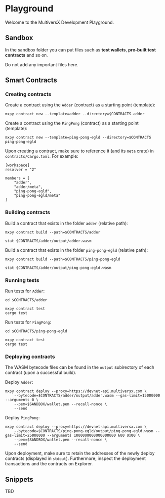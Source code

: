 # Playground

Welcome to the MultiversX Development Playground.

## Sandbox

In the sandbox folder you can put files such as **test wallets**, **pre-built test contracts** and so on. 

Do not add any important files here.

## Smart Contracts

### Creating contracts

Create a contract using the `Adder` (contract) as a starting point (template):

```
mxpy contract new --template=adder --directory=$CONTRACTS adder
```

Create a contract using the `PingPong` (contract) as a starting point (template):

```
mxpy contract new --template=ping-pong-egld --directory=$CONTRACTS ping-pong-egld
```

Upon creating a contract, make sure to reference it (and its `meta` crate) in `contracts/Cargo.toml`. For example:

```
[workspace]
resolver = "2"

members = [
    "adder",
    "adder/meta",
    "ping-pong-egld",
    "ping-pong-egld/meta"
]

```

### Building contracts

Build a contract that exists in the folder `adder` (relative path):

```
mxpy contract build --path=$CONTRACTS/adder

stat $CONTRACTS/adder/output/adder.wasm
```

Build a contract that exists in the folder `ping-pong-egld` (relative path):

```
mxpy contract build --path=$CONTRACTS/ping-pong-egld

stat $CONTRACTS/adder/output/ping-pong-egld.wasm
```

### Running tests

Run tests for `Adder`:

```
cd $CONTRACTS/adder

mxpy contract test
cargo test
```

Run tests for `PingPong`:

```
cd $CONTRACTS/ping-pong-egld

mxpy contract test
cargo test
```

### Deploying contracts

The WASM bytecode files can be found in the `output` subirectory of each contract (upon a successful build).

Deploy `Adder`:

```
mxpy contract deploy --proxy=https://devnet-api.multiversx.com \
    --bytecode=$CONTRACTS/adder/output/adder.wasm --gas-limit=15000000 --arguments 0 \
    --pem=$SANDBOX/wallet.pem --recall-nonce \
    --send
```

Deploy `PingPong`:

```
mxpy contract deploy --proxy=https://devnet-api.multiversx.com \
    --bytecode=$CONTRACTS/ping-pong-egld/output/ping-pong-egld.wasm --gas-limit=25000000 --arguments 1000000000000000000 600 0x00 \
    --pem=$SANDBOX/wallet.pem --recall-nonce \
    --send
```

Upon deployment, make sure to retain the addresses of the newly deploy contracts (displayed in `stdout`). Furthermore, inspect the deployment transactions and the contracts on Explorer.

## Snippets

TBD
